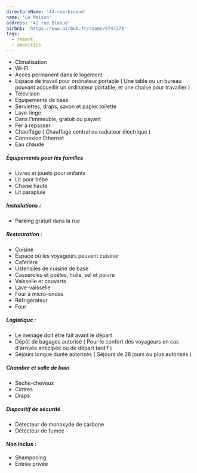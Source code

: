 ```yaml
---
directoryName: '42-rue-binaud'
name: 'La Maison'
address: '42 rue Binaud'
airbnb: 'https://www.airbnb.fr/rooms/6747273'
tags:
  - remark
  - amenities
---
```


- Climatisation
- Wi-Fi
- Accès permanent dans le logement
- Espace de travail pour ordinateur portable ( Une table ou un bureau pouvant accueillir un ordinateur portable, et une chaise pour travailler )
- Télévision
- Équipements de base
- Serviettes, draps, savon et papier toilette
- Lave-linge
- Dans l'immeuble, gratuit ou payant
- Fer à repasser
- Chauffage ( Chauffage central ou radiateur électrique )
- Connexion Ethernet
- Eau chaude

##### Équipements pour les familles

- Livres et jouets pour enfants
- Lit pour bébé
- Chaise haute
- Lit parapluie

##### Installations :

- Parking gratuit dans la rue

##### Restauration :

- Cuisine
- Espace où les voyageurs peuvent cuisiner
- Cafetière
- Ustensiles de cuisine de base
- Casseroles et poêles, huile, sel et poivre
- Vaisselle et couverts
- Lave-vaisselle
- Four à micro-ondes
- Réfrigérateur
- Four

##### Logistique :

- Le ménage doit être fait avant le départ
- Dépôt de bagages autorisé ( Pour le confort des voyageurs en cas d'arrivée anticipée ou de départ tardif )
- Séjours longue durée autorisés ( Séjours de 28 jours ou plus autorisés )

##### Chambre et salle de bain

- Sèche-cheveux
- Cintres
- Draps

##### Dispositif de sécurité

- Détecteur de monoxyde de carbone
- Détecteur de fumée

#### Non inclus :

- Shampooing
- Entrée privée

